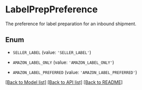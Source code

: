 # LabelPrepPreference

The preference for label preparation for an inbound shipment.

## Enum

* `SELLER_LABEL` (value: `'SELLER_LABEL'`)

* `AMAZON_LABEL_ONLY` (value: `'AMAZON_LABEL_ONLY'`)

* `AMAZON_LABEL_PREFERRED` (value: `'AMAZON_LABEL_PREFERRED'`)

[[Back to Model list]](../README.md#documentation-for-models) [[Back to API list]](../README.md#documentation-for-api-endpoints) [[Back to README]](../README.md)


